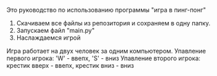 Это руководство по использованию программы "игра в пинг-понг"

1. Скачиваем все файлы из репозитория и сохраняем в одну папку.
2. Запускаем файл "main.py"
3. Наслаждаемся игрой

Игра работает на двух человек за одним компьютером. 
Упавление первого игрока: 'W' - ввепх, 'S' - вниз
Упавление второго игрока: крестик вверх - ввепх, крестик вниз - вниз
